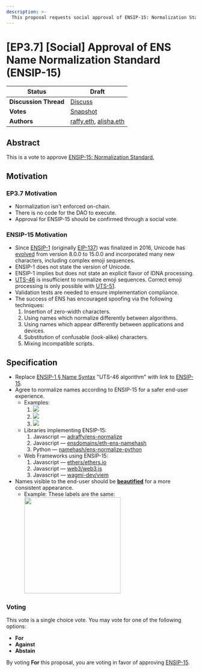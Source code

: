 ```yaml
---
description: >-
  This proposal requests social approval of ENSIP-15: Normalization Standard.
---
```


# \[EP3.7] \[Social] Approval of ENS Name Normalization Standard (ENSIP-15)

| **Status**            | Draft |
| --------------------- | --- |
| **Discussion Thread** | [Discuss](https://discuss.ens.domains/t/draft-approval-of-ens-name-normalization-standard/16957/) |
| **Votes**             | [Snapshot](https://snapshot.org/#/ens.eth/proposal/0xed7bbde7c1136cbb5b9090a0abd48438c97a020b9e8a1e8f6257a46d068aa2e0) |
| **Authors**           | [raffy.eth](https://twitter.com/adraffy), [alisha.eth](https://twitter.com/futurealisha) |

## Abstract
This is a vote to approve [ENSIP-15: Normalization Standard.](https://docs.ens.domains/ens-improvement-proposals/ensip-15-normalization-standard)

## Motivation

### EP3.7 Motivation

* Normalization isn't enforced on-chain. 
* There is no code for the DAO to execute. 
* Approval for ENSIP-15 should be confirmed through a social vote.

### ENSIP-15 Motivation

* Since [ENSIP-1](./ensip-1-ens.md) (originally [EIP-137](https://eips.ethereum.org/EIPS/eip-137)) was finalized in 2016, Unicode has [evolved](https://unicode.org/history/publicationdates.html) from version 8.0.0 to 15.0.0 and incorporated many new characters, including complex emoji sequences. 
* ENSIP-1 does not state the version of Unicode.
* ENSIP-1 implies but does not state an explicit flavor of IDNA processing. 
* [UTS-46](https://unicode.org/reports/tr46/) is insufficient to normalize emoji sequences. Correct emoji processing is only possible with [UTS-51](https://www.unicode.org/reports/tr51/).
* Validation tests are needed to ensure implementation compliance.
* The success of ENS has encouraged spoofing via the following techniques:
	1. Insertion of zero-width characters.
	1. Using names which normalize differently between algorithms. 
	1. Using names which appear differently between applications and devices.
	1. Substitution of confusable (look-alike) characters.
	1. Mixing incompatible scripts.

## Specification
 
* Replace [ENSIP-1 § Name Syntax](https://docs.ens.domains/ens-improvement-proposals/ensip-1-ens#name-syntax) "UTS-46 algorithm" with link to [ENSIP-15](https://docs.ens.domains/ens-improvement-proposals/ensip-15-normalization-standard).
* Agree to normalize names according to ENSIP-15 for a safer end-user experience.
	* Examples:
		1. ![](https://i.imgur.com/VDOnxXe.png)
		1. ![](https://i.imgur.com/tWDRp8H.png)
		1. ![](https://i.imgur.com/OYIigpp.png)
	* Libraries implementing ENSIP-15:
		1. Javascript — [adraffy/ens-normalize](https://github.com/adraffy/ens-normalize.js)
		1. Javascript — [ensdomains/eth-ens-namehash](https://github.com/ensdomains/eth-ens-namehash)
		1. Python — [namehash/ens-normalize-python](https://github.com/namehash/ens-normalize-python)
	* Web Frameworks using ENSIP-15:
		1. Javascript — [ethers/ethers.io](https://github.com/ethers-io/ethers.js/)
		1. Javascript — [web3/web3.js](https://github.com/web3/web3.js)
		1. Javascript — [wagmi-dev/viem](https://github.com/wagmi-dev/viem)
* Names visible to the end-user should be [**beautified**](https://docs.ens.domains/ens-improvement-proposals/ensip-15-normalization-standard#annex-beautification) for a more consistent appearance.
   * Example: These labels are the same:<br><img src="https://i.imgur.com/p7rxUrE.png" width="256">

### Voting 

This vote is a single choice vote. You may vote for one of the following options:
* **For**
* **Against**
* **Abstain**

By voting **For** this proposal, you are voting in favor of approving [ENSIP-15](https://docs.ens.domains/ens-improvement-proposals/ensip-15-normalization-standard).
